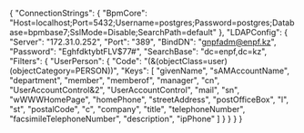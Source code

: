 {
  "ConnectionStrings": {
    "BpmCore": "Host=localhost;Port=5432;Username=postgres;Password=postgres;Database=bpmbase7;SslMode=Disable;SearchPath=default"
  },
  "LDAPConfig": {
    "Server": "172.31.0.252",
    "Port": "389",
    "BindDN": "gnpfadm@enpf.kz",
    "Password": "EghfdktybtFLV$77#",
    "SearchBase": "dc=enpf,dc=kz",
    "Filters": {
      "UserPerson": {
        "Code": "(&(objectClass=user)(objectCategory=PERSON))",
        "Keys": [
          "givenName",
          "sAMAccountName",
          "department",
          "member",
          "memberof",
          "manager",
          "cn",
          "UserAccountControl&2",
          "UserAccountControl",
          "mail",
          "sn",
          "wWWWHomePage",
          "homePhone",
          "streetAddress",
          "postOfficeBox",
          "l",
          "st",
          "postalCode",
          "c",
          "company",
          "title",
          "telephoneNumber",
          "facsimileTelephoneNumber",
          "description",
          "ipPhone"
        ]
      }
    }
  }
}
